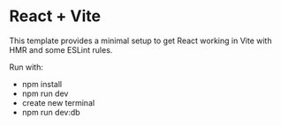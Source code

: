 # React + Vite

This template provides a minimal setup to get React working in Vite with HMR and some ESLint rules.

Run with:
- npm install
- npm run dev
- create new terminal
- npm run dev:db
